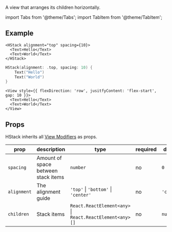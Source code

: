 ---
---

A view that arranges its children horizontally.

import Tabs from '@theme/Tabs';
import TabItem from '@theme/TabItem';

## Example

<Tabs>
<TabItem value="srn" label="swiftui-react-native">

```tsx
<HStack alignment="top" spacing={10}>
  <Text>Hello</Text>
  <Text>World</Text>
</HStack>
```

</TabItem>
<TabItem value="swiftui" label="SwiftUI">

```swift
HStack(alignment: .top, spacing: 10) {
    Text("Hello")
    Text("World")
}
```

</TabItem>
<TabItem value="react-native" label="React Native">

```tsx
<View style={{ flexDirection: 'row', jusitfyContent: 'flex-start', gap: 10 }}>
  <Text>Hello</Text>
  <Text>World</Text>
</View>
```

</TabItem>
</Tabs>

## Props

HStack inherits all [View Modifiers](../08-modifiers.md#full-list) as props.

| prop        | description                         | type                                                         | required | default    |
| ----------- | ----------------------------------- | ------------------------------------------------------------ | -------- | ---------- |
| `spacing`   | Amount of space between stack items | `number`                                                     | no       | `0`        |
| `alignment` | The alignment guide                 | `'top'` &#124; `'bottom'` &#124; `'center'`                  | no       | `'center'` |
| `children`  | Stack items                         | `React.ReactElement<any>` &#124; `React.ReactElement<any>[]` | no       | `null`     |
